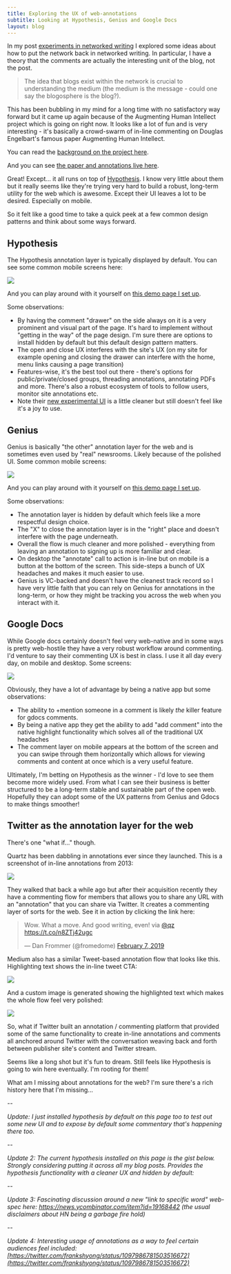 ```yaml
---
title: Exploring the UX of web-annotations
subtitle: Looking at Hypothesis, Genius and Google Docs
layout: blog
---
```


In my post [experiments in networked writing](https://tomcritchlow.com/2018/01/05/networked-writing/) I explored some ideas about how to put the network back in networked writing. In particular, I have a theory that the comments are actually the interesting unit of the blog, not the post.

> The idea that blogs exist within the network is crucial to understanding the medium (the medium is the message - could one say the blogosphere is the blog?).

This has been bubbling in my mind for a long time with no satisfactory way forward but it came up again because of the Augmenting Human Intellect project which is going on right now. It looks like a lot of fun and is very interesting - it's basically a crowd-swarm of in-line commenting on Douglas Engelbart's famous paper Augmenting Human Intellect.

You can read the [background on the project here](https://cogdogblog.com/2019/02/annotating-the-intent/).

And you can see [the paper and annotations live here](http://dougengelbart.org/content/view/138/000/).

Great! Except... it all runs on top of [Hypothesis](https://web.hypothes.is/). I know very little about them but it really seems like they're trying very hard to build a robust, long-term utility for the web which is awesome. Except their UI leaves a lot to be desired. Especially on mobile.

So it felt like a good time to take a quick peek at a few common design patterns and think about some ways forward.

## Hypothesis

The Hypothesis annotation layer is typically displayed by default. You can see some common mobile screens here:

![](/images/hypothesis-annotations.png)

And you can play around with it yourself on [this demo page I set up](/annotations-hypothesis/).

Some observations:
- By having the comment "drawer" on the side always on it is a very prominent and visual part of the page. It's hard to implement without "getting in the way" of the page design. I'm sure there are options to install hidden by default but this default design pattern matters.
- The open and close UX interferes with the site's UX (on my site for example opening and closing the drawer can interfere with the home, menu links causing a page transition)
- Features-wise, it's the best tool out there - there's options for public/private/closed groups, threading annotations, annotating PDFs and more. There's also a robust ecosystem of tools to follow users, monitor site annotations etc.
- Note their [new experimental UI](https://h.readthedocs.io/projects/client/en/latest/publishers/config/#cmdoption-arg-theme) is a little cleaner but still doesn't feel like it's a joy to use.

## Genius

Genius is basically "the other" annotation layer for the web and is sometimes even used by "real" newsrooms. Likely because of the polished UI. Some common mobile screens:

![](/images/genius-annotations.png)

And you can play around with it yourself on [this demo page I set  up](/annotations-genius/).

Some observations:

- The annotation layer is hidden by default which feels like a more respectful design choice.
- The "X" to close the annotation layer is in the "right" place and doesn't interfere with the page underneath.
- Overall the flow is much cleaner and more polished - everything from leaving an annotation to signing up is more familiar and clear.
- On desktop the "annotate" call to action is in-line but on mobile is a button at the bottom of the screen. This side-steps a bunch of UX headaches and makes it much easier to use.
- Genius is VC-backed and doesn't have the cleanest track record so I have very little faith that you can rely on Genius for annotations in the long-term, or how they might be tracking you across the web when you interact with it.

## Google Docs

While Google docs certainly doesn't feel very web-native and in some ways is pretty web-hostile they have a very robust workflow around commenting. I'd venture to say their commenting UX is best in class. I use it all day every day, on mobile and desktop. Some screens:

![](/images/gdocs-annotations.png)

Obviously, they have a lot of advantage by being a native app but some observations:
- The ability to +mention someone in a comment is likely *the* killer feature for gdocs comments.
- By being a native app they get the ability to add "add comment" into the native highlight functionality which solves all of the traditional UX headaches
- The comment layer on mobile appears at the bottom of the screen and you can swipe through them horizontally which allows for viewing comments and content at once which is a very useful feature.

Ultimately, I'm betting on Hypothesis as the winner - I'd love to see them become more widely used. From what I can see their business is better structured to be a long-term stable and sustainable part of the open web. Hopefully they can adopt some of the UX patterns from Genius and Gdocs to make things smoother!

## Twitter as the annotation layer for the web

There's one "what if..." though.

Quartz has been dabbling in annotations ever since they launched. This is a screenshot of in-line annotations from 2013:

![](https://gigaom.com/wp-content/uploads/sites/1/2013/08/05_loggedinfull-804x455.png)

They walked that back a while ago but after their acquisition recently they have a commenting flow for members that allows you to share any URL with an "annotation" that you can share via Twitter. It creates a commenting layer of sorts for the web. See it in action by clicking the link here:

<blockquote class="twitter-tweet" data-lang="en"><p lang="en" dir="ltr">Wow. What a move. And good writing, even! via <a href="https://twitter.com/qz?ref_src=twsrc%5Etfw">@qz</a> <a href="https://t.co/n8ZTj42ugc">https://t.co/n8ZTj42ugc</a></p>&mdash; Dan Frommer (@fromedome) <a href="https://twitter.com/fromedome/status/1093648237318336513?ref_src=twsrc%5Etfw">February 7, 2019</a></blockquote>
<script async src="https://platform.twitter.com/widgets.js" charset="utf-8"></script>

Medium also has a similar Tweet-based annotation flow that looks like this. Highlighting text shows the in-line tweet CTA:

![](/images/medium-tweet-1.png)

And a custom image is generated showing the highlighted text which makes the whole flow feel  very polished:

![](/images/medium-tweet-2.png)

So, what if Twitter built an annotation / commenting platform that provided some of the same functionality to create in-line annotations and comments all anchored around Twitter with the conversation weaving back and forth between publisher site's content and Twitter stream.

Seems like a long shot but it's fun to dream. Still feels like Hypothesis is going to win here eventually. I'm rooting for them!

What am I missing about annotations for the web? I'm sure there's a rich history here that I'm missing...

--

*Update: I just installed hypothesis by default on this page too to test out some new UI and to expose by default some commentary that's happening there too.*

--

*Update 2: The current hypothesis installed on this page is the gist below. Strongly considering putting it across all my blog posts. Provides the hypothesis functionality with a cleaner UX and hidden by default:*

<script src="https://gist.github.com/tomcritchlow/94d11ecdf9832bb4f8b9697d5ecb8d64.js"></script>

--

*Update 3: Fascinating discussion around a new "link to specific word" web-spec here: <a href="https://news.ycombinator.com/item?id=19168442">https://news.ycombinator.com/item?id=19168442</a> (the usual disclaimers about HN being a garbage fire hold)*

--

*Update 4: Interesting usage of annotations as a way to feel certain audiences feel included: [https://twitter.com/frankshyong/status/1097986781503516672](https://twitter.com/frankshyong/status/1097986781503516672)*

<script type="application/json" class="js-hypothesis-config">
  {
    "openSidebar": false,
    "theme": "clean"
  }
</script>

<script type="text/javascript" src="https://cdn.hypothes.is/hypothesis"></script>

<script type="text/javascript">

window.hypothesisConfig = function () {
  return {
    branding: {
      appBackgroundColor: 'white',
      ctaBackgroundColor: 'rgba(3, 11, 16, 1)',
      ctaTextColor: '#eee',
      selectionFontFamily: 'helvetica, arial, sans serif'
    }
  };
};

</script>